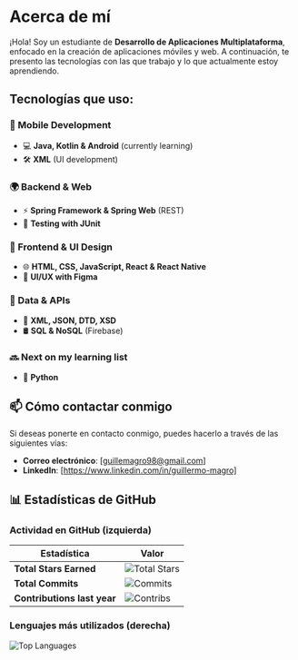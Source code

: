 # Acerca de mí

¡Hola! Soy un estudiante de **Desarrollo de Aplicaciones Multiplataforma**, enfocado en la creación de aplicaciones móviles y web. A continuación, te presento las tecnologías con las que trabajo y lo que actualmente estoy aprendiendo.

## Tecnologías que uso:

### 📱 Mobile Development
- 💻 **Java, Kotlin & Android** (currently learning)
- 🛠️ **XML** (UI development)

### 🌍 Backend & Web
- ⚡ **Spring Framework & Spring Web** (REST)
- 🧪 **Testing with JUnit**

### 🎨 Frontend & UI Design
- 🌐 **HTML, CSS, JavaScript, React & React Native**
- 🎨 **UI/UX with Figma**

### 📡 Data & APIs
- 🧩 **XML, JSON, DTD, XSD**
- 🛢️ **SQL & NoSQL** (Firebase)

### 🔜 Next on my learning list
- 🦀 **Python**

## 📫 Cómo contactar conmigo

Si deseas ponerte en contacto conmigo, puedes hacerlo a través de las siguientes vías:
- **Correo electrónico**: [guillemagro98@gmail.com]
- **LinkedIn**: [https://www.linkedin.com/in/guillermo-magro]

## 📊 Estadísticas de GitHub
### Actividad en GitHub (izquierda)

| Estadística                 | Valor                                      |
| --------------------------- | ------------------------------------------ |
| **Total Stars Earned**       | ![Total Stars](https://github-readme-stats.vercel.app/api?username=Guillemj98&show_icons=true&count_private=true&hide_title=true&hide=prs&theme=radical) |
| **Total Commits**            | ![Commits](https://github-readme-stats.vercel.app/api?username=Guillemj98&count_private=true&hide=prs&show_icons=true&hide_title=true&theme=radical&custom_title=Total%20Commits) |
| **Contributions last year**  | ![Contribs](https://github-readme-streak-stats.herokuapp.com/?user=Guillemj98&theme=radical) |

### Lenguajes más utilizados (derecha)

![Top Languages](https://github-readme-stats.vercel.app/api/top-langs/?username=Guillemj98&layout=compact&theme=radical)


